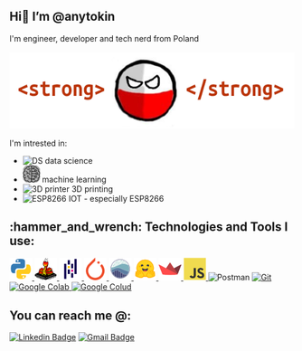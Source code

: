 <h2 align="left"> Hi👋 I’m @anytokin</h2>
I'm engineer, developer and tech nerd from Poland
<br> <br>
<img src="https://github.com/anytokin/anytokin/blob/main/img/poland-strong.png?raw=true" alt="poland-strong.png">

I'm intrested in:
- <img src="https://cdn-icons-png.flaticon.com/512/4108/4108969.png" alt="DS" width="30" height="30"/> data science 
- <img src="https://github.com/anytokin/anytokin/blob/main/img/Brain.png" alt="ML" width="30" height="30"/> machine learning 
- <img src="https://static.thenounproject.com/png/154245-200.png" alt="3D printer" width="30" height="30"/> 3D printing  
- <img src="https://www.olimex.com/Products/IoT/ESP8266/_images/Espressif-logo.png" alt="ESP8266" width="30" height="30"/> IOT - especially ESP8266 


<h2 align="left">:hammer_and_wrench: Technologies and Tools I use:</h2>
<p align="left">
<a href="https://www.python.org/" target="_blank"> <img src="https://github.com/anytokin/anytokin/blob/main/img/Python.png" alt="Python" width="40" height="40"/> </a>
<a href="https://micropython.org/" target="_blank"> <img src="https://github.com/anytokin/anytokin/blob/main/img/MicroPython.png" alt="MicroPython" width="40" height="40"/> </a>
<a href="https://pandas.pydata.org/" target="_blank"> <img src="https://github.com/anytokin/anytokin/blob/main/img/Pandas.png" alt="Pandas" width="40" height="40"/> </a>
<a href="https://pytorch.org/" target="_blank"> <img src="https://github.com/anytokin/anytokin/blob/main/img/Pytorch.png" alt="PyTorch" width="40" height="40"/> </a>
<a href="https://seaborn.pydata.org/" target="_blank"> <img src="https://github.com/anytokin/anytokin/blob/main/img/Seaborn.png" alt="Seaborn" width="40" height="40"/> </a>
<a href="https://huggingface.co/" target="_blank"> <img src="https://github.com/anytokin/anytokin/blob/main/img/c3635b59-a3d2-444a-b636-a9d0061dcdde.png" alt="HuggingFslce" width="40" height="40"/> </a>
<a href="https://streamlit.io/" target="_blank"> <img src="https://github.com/anytokin/anytokin/blob/main/img/Streamlit.png" alt="Streamlit" width="40" height="40"/> </a>
<a href="https://developer.mozilla.org/en-US/docs/Web/JavaScript" target="_blank"> <img src="https://raw.githubusercontent.com/devicons/devicon/master/icons/javascript/javascript-original.svg" alt="javascript" width="40" height="40"/> </a>
<img src="https://www.vectorlogo.zone/logos/getpostman/getpostman-icon.svg" alt="Postman" width="40" height="40"/> </a>
<a href="https://git-scm.com/" target="_blank"> <img src="https://www.vectorlogo.zone/logos/git-scm/git-scm-icon.svg" alt="Git" width="40" height="40"/> </a>
<a href="https://colab.research.google.com//" target="_blank"> <img src="https://github.com/anytokin/anytokin/blob/main/img/Colab.png" alt="Google Colab" width="40" height="40"/> </a>
<a href="https://cloud.google.com/" target="_blank"> <img src="https://www.vectorlogo.zone/logos/google_cloud/google_cloud-icon.svg" alt="Google Colud" width="40" height="40"/> </a>
</a>

<h2 align="left"> You can reach me @:</h2>

[![Linkedin Badge](https://img.shields.io/badge/-Dawid_Kohnke-blue?style=flat-square&logo=Linkedin&logoColor=white&link=https://www.linkedin.com/in/dawid-kohnke/)](https://www.linkedin.com/in/dawid-kohnke/) [![Gmail Badge](https://img.shields.io/badge/-dawid.kohnke.cad@gmail.com-c14438?style=flat-square&logo=Gmail&logoColor=white&link=mailto:dawid.kohnke.cad@gmail.com)](mailto:dawid.kohnke.cad@gmail.com) 

<!---
anytokin/anytokin is a ✨ special ✨ repository because its `README.md` (this file) appears on your GitHub profile.
You can click the Preview link to take a look at your changes.
- 💞️ I’m looking to collaborate on ...
--->
